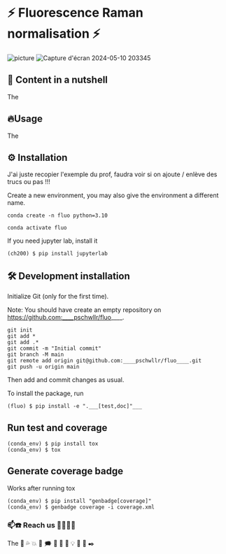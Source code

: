 # ⚡ Fluorescence Raman normalisation ⚡

![picture](https://github.com/jojorichard/Fluorescence_Raman_normalisation/assets/160879372/22fd9a95-884a-421d-abfe-041311cd3af8)
![Capture d'écran 2024-05-10 203345](https://github.com/jojorichard/Fluorescence_Raman_normalisation/assets/160879372/6c230a04-e5e5-43e0-9218-f44ae51f7aee)


## 🎯 Content in a nutshell
The
## 🔥Usage
The
## ⚙️ Installation
J'ai juste recopier l'exemple du prof, faudra voir si on ajoute / enlève des trucs ou pas !!!

Create a new environment, you may also give the environment a different name.

```
conda create -n fluo python=3.10 
```

```
conda activate fluo
```

If you need jupyter lab, install it

```
(ch200) $ pip install jupyterlab
```

## 🛠️ Development installation
Initialize Git (only for the first time).

Note: You should have create an empty repository on https://github.com:____pschwllr/fluo____.

```
git init
git add * 
git add .*
git commit -m "Initial commit" 
git branch -M main
git remote add origin git@github.com:____pschwllr/fluo____.git 
git push -u origin main
```

Then add and commit changes as usual.

To install the package, run

```
(fluo) $ pip install -e ".___[test,doc]"___
```

## Run test and coverage

```
(conda_env) $ pip install tox
(conda_env) $ tox
```


## Generate coverage badge
Works after running tox

```
(conda_env) $ pip install "genbadge[coverage]"
(conda_env) $ genbadge coverage -i coverage.xml
```

### 📫☎️ Reach us 👩‍💻👨‍💻
The
💫
💦
💥
💯
🗯️
🧭
🚨
🔌
💡
 	🔎
   	📄
     	✒️
